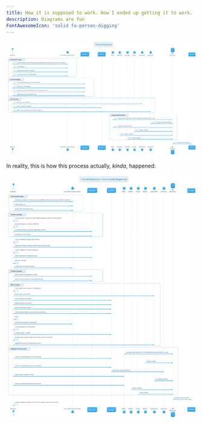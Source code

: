 ```yaml
---
title: How it is supposed to work. How I ended up getting it to work.
description: Diagrams are fun
FontAwesomeIcon: 'solid fa-person-digging'
---
```

![SSG site architecture](11ty-architecture.png)

In reality, this is how this process actually, *kinda*, happened:


![The reality of learning SSG site architecture](11ty-architecture-reality.png)